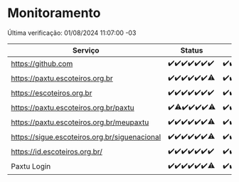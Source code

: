 # Monitoramento

Última verificação: 01/08/2024 11:07:00 -03

|Serviço|Status|Últimas 24h|
|---|---|---|
|https://github.com|<span title="2024-07-25: OK=24">✔️</span><span title="2024-07-26: OK=24">✔️</span><span title="2024-07-27: OK=24">✔️</span><span title="2024-07-28: OK=23">✔️</span><span title="2024-07-29: OK=24">✔️</span><span title="2024-07-30: OK=24">✔️</span><span title="2024-07-31: OK=14">✔️</span>|<span title="31/07/2024 11:08:00 -03 : 200">✔️</span><span title="31/07/2024 12:06:00 -03 : 200">✔️</span><span title="31/07/2024 13:08:00 -03 : 200">✔️</span><span title="31/07/2024 14:06:00 -03 : 200">✔️</span><span title="31/07/2024 15:10:00 -03 : 200">✔️</span><span title="31/07/2024 16:05:00 -03 : 200">✔️</span><span title="31/07/2024 17:07:00 -03 : 200">✔️</span><span title="31/07/2024 18:07:00 -03 : 200">✔️</span><span title="31/07/2024 19:07:00 -03 : 200">✔️</span><span title="31/07/2024 20:07:00 -03 : 200">✔️</span><span title="31/07/2024 21:38:00 -03 : 200">✔️</span><span title="31/07/2024 23:04:00 -03 : 200">✔️</span><span title="01/08/2024 00:08:00 -03 : 200">✔️</span><span title="01/08/2024 01:09:00 -03 : 200">✔️</span><span title="01/08/2024 02:07:00 -03 : 200">✔️</span><span title="01/08/2024 03:10:00 -03 : 200">✔️</span><span title="01/08/2024 04:07:00 -03 : 200">✔️</span><span title="01/08/2024 05:10:00 -03 : 200">✔️</span><span title="01/08/2024 06:06:00 -03 : 200">✔️</span><span title="01/08/2024 07:07:00 -03 : 200">✔️</span><span title="01/08/2024 08:07:00 -03 : 200">✔️</span><span title="01/08/2024 09:13:00 -03 : 200">✔️</span><span title="01/08/2024 10:11:00 -03 : 200">✔️</span><span title="01/08/2024 11:07:00 -03 : 200">✔️</span>|
|https://paxtu.escoteiros.org.br|<span title="2024-07-25: OK=24">✔️</span><span title="2024-07-26: OK=24">✔️</span><span title="2024-07-27: OK=24">✔️</span><span title="2024-07-28: OK=23">✔️</span><span title="2024-07-29: OK=24">✔️</span><span title="2024-07-30: OK=24">✔️</span><span title="2024-07-31: OK=13, Falhas=1">⚠️</span>|<span title="31/07/2024 11:08:00 -03 : 200">✔️</span><span title="31/07/2024 12:06:00 -03 : 200">✔️</span><span title="31/07/2024 13:08:00 -03 : 200">✔️</span><span title="31/07/2024 14:06:00 -03 : 200">✔️</span><span title="31/07/2024 15:10:00 -03 : 200">✔️</span><span title="31/07/2024 16:05:00 -03 : 200">✔️</span><span title="31/07/2024 17:07:00 -03 : 200">✔️</span><span title="31/07/2024 18:07:00 -03 : 200">✔️</span><span title="31/07/2024 19:07:00 -03 : 200">✔️</span><span title="31/07/2024 20:07:00 -03 : 200">✔️</span><span title="31/07/2024 21:38:00 -03 : 200">✔️</span><span title="31/07/2024 23:04:00 -03 : 200">✔️</span><span title="01/08/2024 00:08:00 -03 : 200">✔️</span><span title="01/08/2024 01:09:00 -03 : 200">✔️</span><span title="01/08/2024 02:07:00 -03 : 200">✔️</span><span title="01/08/2024 03:10:00 -03 : 200">✔️</span><span title="01/08/2024 04:07:00 -03 : 200">✔️</span><span title="01/08/2024 05:10:00 -03 : 200">✔️</span><span title="01/08/2024 06:06:00 -03 : 200">✔️</span><span title="01/08/2024 07:07:00 -03 : 200">✔️</span><span title="01/08/2024 08:07:00 -03 : 200">✔️</span><span title="01/08/2024 09:13:00 -03 : 200">✔️</span><span title="01/08/2024 10:11:00 -03 : 200">✔️</span><span title="01/08/2024 11:07:00 -03 : 200">✔️</span>|
|https://escoteiros.org.br|<span title="2024-07-25: OK=24">✔️</span><span title="2024-07-26: OK=24">✔️</span><span title="2024-07-27: OK=24">✔️</span><span title="2024-07-28: OK=23">✔️</span><span title="2024-07-29: OK=24">✔️</span><span title="2024-07-30: OK=24">✔️</span><span title="2024-07-31: OK=14">✔️</span>|<span title="31/07/2024 11:08:00 -03 : 200">✔️</span><span title="31/07/2024 12:06:00 -03 : 200">✔️</span><span title="31/07/2024 13:08:00 -03 : 200">✔️</span><span title="31/07/2024 14:06:00 -03 : 200">✔️</span><span title="31/07/2024 15:10:00 -03 : 200">✔️</span><span title="31/07/2024 16:05:00 -03 : 200">✔️</span><span title="31/07/2024 17:07:00 -03 : 200">✔️</span><span title="31/07/2024 18:07:00 -03 : 200">✔️</span><span title="31/07/2024 19:07:00 -03 : 200">✔️</span><span title="31/07/2024 20:07:00 -03 : 200">✔️</span><span title="31/07/2024 21:38:00 -03 : 200">✔️</span><span title="31/07/2024 23:04:00 -03 : 200">✔️</span><span title="01/08/2024 00:08:00 -03 : 200">✔️</span><span title="01/08/2024 01:09:00 -03 : 200">✔️</span><span title="01/08/2024 02:07:00 -03 : 200">✔️</span><span title="01/08/2024 03:10:00 -03 : 200">✔️</span><span title="01/08/2024 04:07:00 -03 : 200">✔️</span><span title="01/08/2024 05:10:00 -03 : 200">✔️</span><span title="01/08/2024 06:06:00 -03 : 200">✔️</span><span title="01/08/2024 07:07:00 -03 : 200">✔️</span><span title="01/08/2024 08:07:00 -03 : 200">✔️</span><span title="01/08/2024 09:13:00 -03 : 200">✔️</span><span title="01/08/2024 10:11:00 -03 : 200">✔️</span><span title="01/08/2024 11:07:00 -03 : 200">✔️</span>|
|https://paxtu.escoteiros.org.br/paxtu|<span title="2024-07-25: OK=24">✔️</span><span title="2024-07-26: OK=23, Falhas=1">⚠️</span><span title="2024-07-27: OK=24">✔️</span><span title="2024-07-28: OK=23">✔️</span><span title="2024-07-29: OK=24">✔️</span><span title="2024-07-30: OK=24">✔️</span><span title="2024-07-31: OK=13, Falhas=1">⚠️</span>|<span title="31/07/2024 11:08:00 -03 : 200">✔️</span><span title="31/07/2024 12:06:00 -03 : 200">✔️</span><span title="31/07/2024 13:08:00 -03 : 200">✔️</span><span title="31/07/2024 14:07:00 -03 : 200">✔️</span><span title="31/07/2024 15:10:00 -03 : 200">✔️</span><span title="31/07/2024 16:05:00 -03 : 200">✔️</span><span title="31/07/2024 17:07:00 -03 : 200">✔️</span><span title="31/07/2024 18:07:00 -03 : 200">✔️</span><span title="31/07/2024 19:07:00 -03 : 200">✔️</span><span title="31/07/2024 20:07:00 -03 : 200">✔️</span><span title="31/07/2024 21:38:00 -03 : 200">✔️</span><span title="31/07/2024 23:04:00 -03 : 200">✔️</span><span title="01/08/2024 00:08:00 -03 : 200">✔️</span><span title="01/08/2024 01:09:00 -03 : 200">✔️</span><span title="01/08/2024 02:07:00 -03 : 200">✔️</span><span title="01/08/2024 03:10:00 -03 : 200">✔️</span><span title="01/08/2024 04:07:00 -03 : 200">✔️</span><span title="01/08/2024 05:10:00 -03 : 200">✔️</span><span title="01/08/2024 06:06:00 -03 : 200">✔️</span><span title="01/08/2024 07:07:00 -03 : 200">✔️</span><span title="01/08/2024 08:07:00 -03 : 200">✔️</span><span title="01/08/2024 09:13:00 -03 : 200">✔️</span><span title="01/08/2024 10:11:00 -03 : 200">✔️</span><span title="01/08/2024 11:07:00 -03 : 200">✔️</span>|
|https://paxtu.escoteiros.org.br/meupaxtu|<span title="2024-07-25: OK=24">✔️</span><span title="2024-07-26: OK=24">✔️</span><span title="2024-07-27: OK=24">✔️</span><span title="2024-07-28: OK=23">✔️</span><span title="2024-07-29: OK=24">✔️</span><span title="2024-07-30: OK=24">✔️</span><span title="2024-07-31: OK=13, Falhas=1">⚠️</span>|<span title="31/07/2024 11:08:00 -03 : 200">✔️</span><span title="31/07/2024 12:06:00 -03 : 200">✔️</span><span title="31/07/2024 13:08:00 -03 : 200">✔️</span><span title="31/07/2024 14:07:00 -03 : 200">✔️</span><span title="31/07/2024 15:10:00 -03 : 200">✔️</span><span title="31/07/2024 16:05:00 -03 : 200">✔️</span><span title="31/07/2024 17:07:00 -03 : 200">✔️</span><span title="31/07/2024 18:07:00 -03 : 200">✔️</span><span title="31/07/2024 19:07:00 -03 : 200">✔️</span><span title="31/07/2024 20:07:00 -03 : 200">✔️</span><span title="31/07/2024 21:38:00 -03 : 200">✔️</span><span title="31/07/2024 23:04:00 -03 : 200">✔️</span><span title="01/08/2024 00:08:00 -03 : 200">✔️</span><span title="01/08/2024 01:09:00 -03 : 200">✔️</span><span title="01/08/2024 02:07:00 -03 : 200">✔️</span><span title="01/08/2024 03:10:00 -03 : 200">✔️</span><span title="01/08/2024 04:07:00 -03 : 200">✔️</span><span title="01/08/2024 05:10:00 -03 : 200">✔️</span><span title="01/08/2024 06:06:00 -03 : 200">✔️</span><span title="01/08/2024 07:07:00 -03 : 200">✔️</span><span title="01/08/2024 08:07:00 -03 : 200">✔️</span><span title="01/08/2024 09:13:00 -03 : 200">✔️</span><span title="01/08/2024 10:11:00 -03 : 200">✔️</span><span title="01/08/2024 11:07:00 -03 : 200">✔️</span>|
|https://sigue.escoteiros.org.br/siguenacional|<span title="2024-07-25: OK=24">✔️</span><span title="2024-07-26: OK=24">✔️</span><span title="2024-07-27: OK=24">✔️</span><span title="2024-07-28: OK=23">✔️</span><span title="2024-07-29: OK=24">✔️</span><span title="2024-07-30: OK=24">✔️</span><span title="2024-07-31: OK=13, Falhas=1">⚠️</span>|<span title="31/07/2024 11:08:00 -03 : 200">✔️</span><span title="31/07/2024 12:06:00 -03 : 200">✔️</span><span title="31/07/2024 13:08:00 -03 : 200">✔️</span><span title="31/07/2024 14:07:00 -03 : 200">✔️</span><span title="31/07/2024 15:10:00 -03 : 200">✔️</span><span title="31/07/2024 16:05:00 -03 : 200">✔️</span><span title="31/07/2024 17:07:00 -03 : 200">✔️</span><span title="31/07/2024 18:07:00 -03 : 200">✔️</span><span title="31/07/2024 19:07:00 -03 : 200">✔️</span><span title="31/07/2024 20:07:00 -03 : 200">✔️</span><span title="31/07/2024 21:38:00 -03 : 200">✔️</span><span title="31/07/2024 23:04:00 -03 : 200">✔️</span><span title="01/08/2024 00:08:00 -03 : 200">✔️</span><span title="01/08/2024 01:09:00 -03 : 200">✔️</span><span title="01/08/2024 02:07:00 -03 : 200">✔️</span><span title="01/08/2024 03:10:00 -03 : 200">✔️</span><span title="01/08/2024 04:07:00 -03 : 200">✔️</span><span title="01/08/2024 05:10:00 -03 : 200">✔️</span><span title="01/08/2024 06:06:00 -03 : 200">✔️</span><span title="01/08/2024 07:07:00 -03 : 200">✔️</span><span title="01/08/2024 08:07:00 -03 : 200">✔️</span><span title="01/08/2024 09:13:00 -03 : 200">✔️</span><span title="01/08/2024 10:11:00 -03 : 200">✔️</span><span title="01/08/2024 11:07:00 -03 : 200">✔️</span>|
|https://id.escoteiros.org.br/|<span title="2024-07-25: OK=24">✔️</span><span title="2024-07-26: OK=24">✔️</span><span title="2024-07-27: OK=24">✔️</span><span title="2024-07-28: OK=23">✔️</span><span title="2024-07-29: OK=24">✔️</span><span title="2024-07-30: OK=24">✔️</span><span title="2024-07-31: OK=14">✔️</span>|<span title="31/07/2024 11:08:00 -03 : 200">✔️</span><span title="31/07/2024 12:06:00 -03 : 200">✔️</span><span title="31/07/2024 13:08:00 -03 : 200">✔️</span><span title="31/07/2024 14:07:00 -03 : 200">✔️</span><span title="31/07/2024 15:10:00 -03 : 200">✔️</span><span title="31/07/2024 16:05:00 -03 : 200">✔️</span><span title="31/07/2024 17:07:00 -03 : 200">✔️</span><span title="31/07/2024 18:07:00 -03 : 200">✔️</span><span title="31/07/2024 19:07:00 -03 : 200">✔️</span><span title="31/07/2024 20:07:00 -03 : 200">✔️</span><span title="31/07/2024 21:38:00 -03 : 200">✔️</span><span title="31/07/2024 23:04:00 -03 : 200">✔️</span><span title="01/08/2024 00:08:00 -03 : 200">✔️</span><span title="01/08/2024 01:09:00 -03 : 200">✔️</span><span title="01/08/2024 02:07:00 -03 : 200">✔️</span><span title="01/08/2024 03:10:00 -03 : 200">✔️</span><span title="01/08/2024 04:07:00 -03 : 200">✔️</span><span title="01/08/2024 05:10:00 -03 : 200">✔️</span><span title="01/08/2024 06:06:00 -03 : 200">✔️</span><span title="01/08/2024 07:07:00 -03 : 200">✔️</span><span title="01/08/2024 08:07:00 -03 : 200">✔️</span><span title="01/08/2024 09:13:00 -03 : 200">✔️</span><span title="01/08/2024 10:11:00 -03 : 200">✔️</span><span title="01/08/2024 11:07:00 -03 : 200">✔️</span>|
|Paxtu Login|<span title="2024-07-25: OK=24">✔️</span><span title="2024-07-26: OK=24">✔️</span><span title="2024-07-27: OK=24">✔️</span><span title="2024-07-28: OK=23">✔️</span><span title="2024-07-29: OK=24">✔️</span><span title="2024-07-30: OK=24">✔️</span><span title="2024-07-31: OK=13, Falhas=1">⚠️</span>|<span title="31/07/2024 11:08:00 -03 : 200">✔️</span><span title="31/07/2024 12:06:00 -03 : 200">✔️</span><span title="31/07/2024 13:08:00 -03 : 200">✔️</span><span title="31/07/2024 14:07:00 -03 : 200">✔️</span><span title="31/07/2024 15:10:00 -03 : 200">✔️</span><span title="31/07/2024 16:05:00 -03 : 200">✔️</span><span title="31/07/2024 17:07:00 -03 : 200">✔️</span><span title="31/07/2024 18:07:00 -03 : 200">✔️</span><span title="31/07/2024 19:07:00 -03 : 200">✔️</span><span title="31/07/2024 20:07:00 -03 : 200">✔️</span><span title="31/07/2024 21:38:00 -03 : 200">✔️</span><span title="31/07/2024 23:04:00 -03 : 200">✔️</span><span title="01/08/2024 00:08:00 -03 : 200">✔️</span><span title="01/08/2024 01:09:00 -03 : 200">✔️</span><span title="01/08/2024 02:07:00 -03 : 200">✔️</span><span title="01/08/2024 03:10:00 -03 : 200">✔️</span><span title="01/08/2024 04:07:00 -03 : 200">✔️</span><span title="01/08/2024 05:10:00 -03 : 200">✔️</span><span title="01/08/2024 06:06:00 -03 : 200">✔️</span><span title="01/08/2024 07:07:00 -03 : 200">✔️</span><span title="01/08/2024 08:07:00 -03 : 200">✔️</span><span title="01/08/2024 09:13:00 -03 : 200">✔️</span><span title="01/08/2024 10:11:00 -03 : 200">✔️</span><span title="01/08/2024 11:07:00 -03 : 200">✔️</span>|
